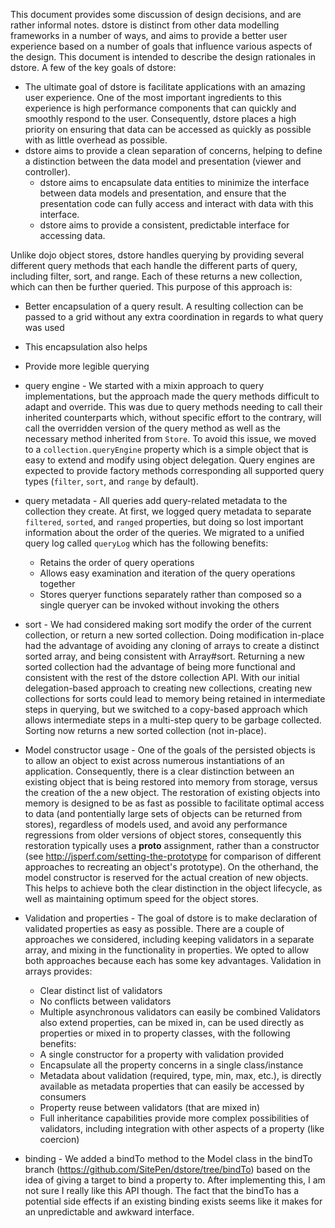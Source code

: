 This document provides some discussion of design decisions, and are rather informal notes.
dstore is distinct from other data modelling frameworks in a number of ways, and aims to provide a better user experience based on a number of goals that influence various aspects of the design. This document is intended to describe the design rationales in dstore. A few of the key goals of dstore:

* The ultimate goal of dstore is facilitate applications with an amazing user experience. One of the most important ingredients to this experience is high performance components that can quickly and smoothly respond to the user. Consequently, dstore places a high priority on ensuring that data can be accessed as quickly as possible with as little overhead as possible.
* dstore aims to provide a clean separation of concerns, helping to define a distinction between the data model and presentation (viewer and controller).
  * dstore aims to encapsulate data entities to minimize the interface between data models and presentation, and ensure that the presentation code can fully access and interact with data with this interface.
  * dstore aims to provide a consistent, predictable interface for accessing data.

Unlike dojo object stores, dstore handles querying by providing several different query methods that each handle the different parts of query, including filter, sort, and range. Each of these returns a new collection, which can then be further queried. This purpose of this approach is:
* Better encapsulation of a query result. A resulting collection can be passed to a grid without any extra coordination in regards to what query was used
* This encapsulation also helps
* Provide more legible querying

* query engine - We started with a mixin approach to query implementations, but the approach made the query methods difficult to adapt and override. This was due to query methods needing to call their inherited counterparts which, without specific effort to the contrary, will call the overridden version of the query method as well as the necessary method inherited from `Store`. To avoid this issue, we moved to a `collection.queryEngine` property which is a simple object that is easy to extend and modify using object delegation. Query engines are expected to provide factory methods corresponding all supported query types (`filter`, `sort`, and `range` by default).

* query metadata - All queries add query-related metadata to the collection they create. At first, we logged query metadata to separate `filtered`, `sorted`, and `ranged` properties, but doing so lost important information about the order of the queries. We migrated to a unified query log called `queryLog` which has the following benefits:
  * Retains the order of query operations
  * Allows easy examination and iteration of the query operations together
  * Stores queryer functions separately rather than composed so a single queryer can be invoked without invoking the others

* sort - We had considered making sort modify the order of the current collection, or return a new sorted collection. Doing modification in-place had the advantage of avoiding any cloning of arrays to create a distinct sorted array, and being consistent with Array#sort. Returning a new sorted collection had the advantage of being more functional and consistent with the rest of the dstore collection API. With our initial delegation-based approach to creating new collections, creating new collections for sorts could lead to memory being retained in intermediate steps in querying, but we switched to a copy-based approach which allows intermediate steps in a multi-step query to be garbage collected. Sorting now returns a new sorted collection (not in-place).

* Model constructor usage - One of the goals of the persisted objects is to allow an object to exist across numerous instantiations of an application. Consequently, there is a clear distinction between an existing object that is being restored into memory from storage, versus the creation of the a new object. The restoration of existing objects into memory is designed to be as fast as possible to facilitate optimal access to data (and pontentially large sets of objects can be returned from stores), regardless of models used, and avoid any performance regressions from older versions of object stores, consequently this restoration typically uses a __proto__ assignment, rather than a constructor (see http://jsperf.com/setting-the-prototype for comparison of different approaches to recreating an object's prototype). On the otherhand, the model constructor is reserved for the actual creation of new objects. This helps to achieve both the clear distinction in the object lifecycle, as well as maintaining optimum speed for the object stores.

* Validation and properties - The goal of dstore is to make declaration of validated properties as easy as possible. There are a couple of approaches we considered, including keeping validators in a separate array, and mixing in the functionality in properties. We opted to allow both approaches because each has some key advantages. Validation in arrays provides:
  * Clear distinct list of validators
  * No conflicts between validators
  * Multiple asynchronous validators can easily be combined
Validators also extend properties, can be mixed in, can be used directly as properties or mixed in to property classes, with the following benefits:
  * A single constructor for a property with validation provided
  * Encapsulate all the property concerns in a single class/instance
  * Metadata about validation (required, type, min, max, etc.), is directly available as metadata properties that can easily be accessed by consumers
  * Property reuse between validators (that are mixed in)
  * Full inheritance capabilities provide more complex possibilities of validators, including integration with other aspects of a property (like coercion)

* binding - We added a bindTo method to the Model class in the bindTo branch (https://github.com/SitePen/dstore/tree/bindTo) based on the idea of giving a target to bind a property to. After implementing this, I am not sure I really like this API though. The fact that the bindTo has a potential side effects if an existing binding exists seems like it makes for an unpredictable and awkward interface.
